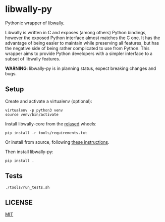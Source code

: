 # libwally-py
Pythonic wrapper of [libwally](https://github.com/ElementsProject/libwally-core).

Libwally is written in C and exposes (among others) Python bindings, however
the exposed Python interface almost matches the C one. It has the advantage of
being easier to maintain while preserving all features, but has the negative
side of being rather complicated to use from Python. This wrapper aims to
provide Python developers with a simpler interface to a subset of libwally
features.

**WARNING**: libwally-py is in planning status, expect breaking changes and
bugs.

## Setup

Create and activate a virtualenv (optional):

    virtualenv -p python3 venv
    source venv/bin/activate

Install libwally-core from the
[relased](https://github.com/ElementsProject/libwally-core/releases) wheels:

    pip install -r tools/requirements.txt

Or install from source, following
[these instructions](https://github.com/ElementsProject/libwally-core#python).

Then install libwally-py:

    pip install .

## Tests

    ./tools/run_tests.sh

## LICENSE

[MIT](LICENSE)
